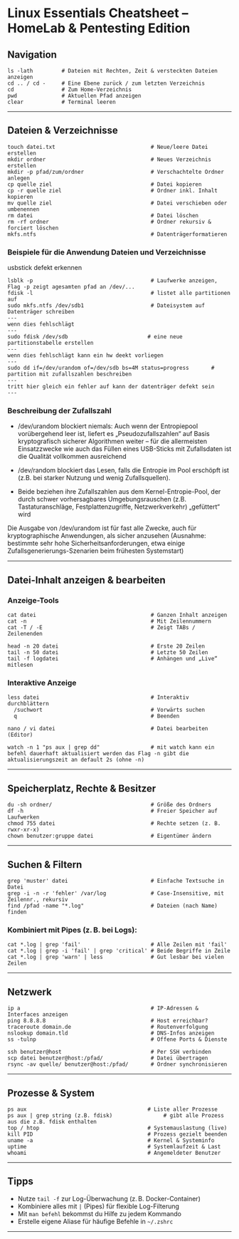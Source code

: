 # Linux Essentials Cheatsheet – HomeLab & Pentesting Edition

## Navigation

```
ls -lath         # Dateien mit Rechten, Zeit & versteckten Dateien anzeigen
cd .. / cd -     # Eine Ebene zurück / zum letzten Verzeichnis
cd               # Zum Home-Verzeichnis
pwd              # Aktuellen Pfad anzeigen
clear            # Terminal leeren
```

---

## Dateien & Verzeichnisse

```
touch datei.txt                              # Neue/leere Datei erstellen
mkdir ordner                                 # Neues Verzeichnis erstellen
mkdir -p pfad/zum/ordner                     # Verschachtelte Ordner anlegen
cp quelle ziel                               # Datei kopieren
cp -r quelle ziel                            # Ordner inkl. Inhalt kopieren
mv quelle ziel                               # Datei verschieben oder umbenennen
rm datei                                     # Datei löschen
rm -rf ordner                                # Ordner rekursiv & forciert löschen
mkfs.ntfs                                    # Datenträgerformatieren
```
### Beispiele für die Anwendung Dateien und Verzeichnisse

usbstick defekt erkennen 
```
lsblk -p                                     # Laufwerke anzeigen, Flag -p zeigt agesamten pfad an /dev/...
fdisk -l                                     # listet alle partitionen auf
sudo mkfs.ntfs /dev/sdb1                     # Dateisystem auf Datenträger schreiben
---
wenn dies fehlschlägt
---
sudo fdisk /dev/sdb                         # eine neue partitionstabelle erstellen
---
wenn dies fehlschlägt kann ein hw deekt vorliegen
---
sudo dd if=/dev/urandom of=/dev/sdb bs=4M status=progress       #  partition mit zufallszahlen beschreiben
---
tritt hier gleich ein fehler auf kann der datenträger defekt sein
---
```
### Beschreibung der Zufallszahl

- /dev/urandom blockiert niemals: Auch wenn der Entropiepool vorübergehend leer ist, liefert es „Pseudozufallszahlen“ auf Basis kryptografisch sicherer Algorithmen weiter – für die allermeisten Einsatzzwecke wie auch das Füllen eines USB-Sticks mit Zufallsdaten ist die Qualität vollkommen ausreichend 

- /dev/random blockiert das Lesen, falls die Entropie im Pool erschöpft ist (z.B. bei starker Nutzung und wenig Zufallsquellen).  

- Beide beziehen ihre Zufallszahlen aus dem Kernel-Entropie-Pool, der durch schwer vorhersagbares Umgebungsrauschen (z.B. Tastaturanschläge, Festplattenzugriffe, Netzwerkverkehr) „gefüttert“ wird

Die Ausgabe von /dev/urandom ist für fast alle Zwecke, auch für kryptographische Anwendungen, als sicher anzusehen (Ausnahme: bestimmte sehr hohe Sicherheitsanforderungen, etwa einige Zufallsgenerierungs-Szenarien beim frühesten Systemstart)

---

## Datei-Inhalt anzeigen & bearbeiten

### Anzeige-Tools

```
cat datei                                    # Ganzen Inhalt anzeigen
cat -n                                       # Mit Zeilennummern
cat -T / -E                                  # Zeigt TABs / Zeilenenden

head -n 20 datei                             # Erste 20 Zeilen
tail -n 50 datei                             # Letzte 50 Zeilen
tail -f logdatei                             # Anhängen und „Live“ mitlesen
```

### Interaktive Anzeige

```
less datei                                   # Interaktiv durchblättern
  /suchwort                                  # Vorwärts suchen
  q                                          # Beenden

nano / vi datei                              # Datei bearbeiten (Editor)

watch -n 1 "ps aux | grep dd"                # mit watch kann ein befehl dauerhaft aktualisiert werden das Flag -n gibt die aktualisierungszeit an default 2s (ohne -n)
```

---

## Speicherplatz, Rechte & Besitzer

```
du -sh ordner/                               # Größe des Ordners
df -h                                        # Freier Speicher auf Laufwerken
chmod 755 datei                              # Rechte setzen (z. B. rwxr-xr-x)
chown benutzer:gruppe datei                  # Eigentümer ändern
```

---

## Suchen & Filtern

```
grep 'muster' datei                          # Einfache Textsuche in Datei
grep -i -n -r 'fehler' /var/log              # Case-Insensitive, mit Zeilennr., rekursiv
find /pfad -name "*.log"                     # Dateien (nach Name) finden
```

### Kombiniert mit Pipes (z. B. bei Logs):

```
cat *.log | grep 'fail'                      # Alle Zeilen mit 'fail'
cat *.log | grep -i 'fail' | grep 'critical' # Beide Begriffe in Zeile
cat *.log | grep 'warn' | less               # Gut lesbar bei vielen Zeilen
```

---

## Netzwerk

```
ip a                                         # IP-Adressen & Interfaces anzeigen
ping 8.8.8.8                                 # Host erreichbar?
traceroute domain.de                         # Routenverfolgung
nslookup domain.tld                          # DNS-Infos anzeigen
ss -tulnp                                    # Offene Ports & Dienste

ssh benutzer@host                            # Per SSH verbinden
scp datei benutzer@host:/pfad/               # Datei übertragen
rsync -av quelle/ benutzer@host:/pfad/       # Ordner synchronisieren
```

---

## Prozesse & System

```
ps aux                                      # Liste aller Prozesse
ps aux | grep string (z.B. fdisk)                # gibt alle Prozess aus die z.B. fdisk enthalten
top / htop                                  # Systemauslastung (live)
kill PID                                    # Prozess gezielt beenden
uname -a                                    # Kernel & Systeminfo
uptime                                      # Systemlaufzeit & Last
whoami                                      # Angemeldeter Benutzer
```

---

## Tipps

- Nutze `tail -f` zur Log-Überwachung (z. B. Docker-Container)
- Kombiniere alles mit `|` (Pipes) für flexible Log-Filterung
- Mit `man befehl` bekommst du Hilfe zu jedem Kommando
- Erstelle eigene Aliase für häufige Befehle in `~/.zshrc`

---


